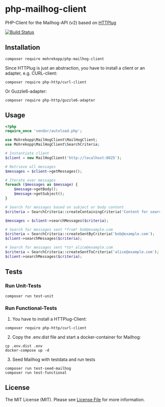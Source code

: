 # php-mailhog-client

PHP-Client for the Mailhog-API (v2) based on [HTTPlug](https://github.com/php-http/httplug)

[![Build Status](https://travis-ci.org/mohrekopp/php-mailhog-client.svg?branch=master)](https://travis-ci.org/mohrekopp/php-mailhog-client)


## Installation

```
composer require mohrekopp/php-mailhog-client
```

Since HTTPlug is just an abstraction, you have to install a client or an adapter,
e.g. CURL-client:

```
composer require php-http/curl-client
```
    
Or Guzzle6-adapter:

```
composer require php-http/guzzle6-adapter
``` 

    
## Usage

```php
<?php 
require_once 'vendor/autoload.php';

use Mohrekopp\MailHogClient\MailHogClient;
use Mohrekopp\MailHogClient\SearchCriteria;

# Instantiate client
$client = new MailHogClient('http://localhost:8025');

# Retrieve all messages
$messages = $client->getMessages();

# Iterate over messages
foreach ($messages as $message) {
    $message->getBody();
    $message->getSubject();
}   

# Search for messages based on subject or body content
$criteria = SearchCriteria::createContainingCriteria('Content for searching');

$messages = $client->searchMessages($criteria);

# Search for messages sent *from* bob@example.com
$criteria = SearchCriteria::createSentByCriteria('bob@example.com');
$client->searchMessages($criteria);

# Search for messages sent *to* alice@example.com
$criteria = SearchCriteria::createSentToCriteria('alice@example.com');
$client->searchMessages($criteria);
```

## Tests

### Run Unit-Tests

    composer run test-unit
    
### Run Functional-Tests

1. You have to install a HTTPlug-Client:

```
composer require php-http/curl-client
```

2. Copy the .env.dist file and start a docker-container for Mailhog:

```
cp .env.dist .env
docker-compose up -d
```

3. Seed Mailhog with testdata and run tests

```
composer run test-seed-mailhog
composer run test-functional
```

## License

The MIT License (MIT). Please see [License File](LICENSE) for more information.